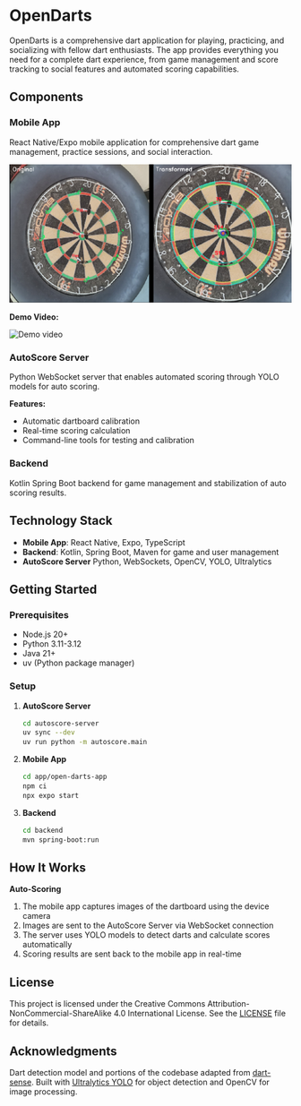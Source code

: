 # OpenDarts

OpenDarts is a comprehensive dart application for playing, practicing, and socializing with fellow dart enthusiasts. The app provides everything you need for a complete dart experience, from game management and score tracking to social features and automated scoring capabilities.

## Components

### Mobile App
React Native/Expo mobile application for comprehensive dart game management, practice sessions, and social interaction.

![Showcase](doc/showcase_pic.png)

**Demo Video:**

![Demo video](doc/showcase.gif)

### AutoScore Server
Python WebSocket server that enables automated scoring through YOLO models for auto scoring.

**Features:**
- Automatic dartboard calibration
- Real-time scoring calculation
- Command-line tools for testing and calibration

### Backend
Kotlin Spring Boot backend for game management and stabilization of auto scoring results.

## Technology Stack

- **Mobile App**: React Native, Expo, TypeScript
- **Backend**: Kotlin, Spring Boot, Maven for game and user management
- **AutoScore Server** Python, WebSockets, OpenCV, YOLO, Ultralytics

## Getting Started

### Prerequisites
- Node.js 20+
- Python 3.11-3.12
- Java 21+
- uv (Python package manager)

### Setup

1. **AutoScore Server**
   ```bash
   cd autoscore-server
   uv sync --dev
   uv run python -m autoscore.main
   ```

2. **Mobile App**
   ```bash
   cd app/open-darts-app
   npm ci
   npx expo start
   ```

3. **Backend**
   ```bash
   cd backend
   mvn spring-boot:run
   ```

## How It Works

**Auto-Scoring**
1. The mobile app captures images of the dartboard using the device camera
2. Images are sent to the AutoScore Server via WebSocket connection
3. The server uses YOLO models to detect darts and calculate scores automatically
4. Scoring results are sent back to the mobile app in real-time

## License

This project is licensed under the Creative Commons Attribution-NonCommercial-ShareAlike 4.0 International License. See the [LICENSE](LICENSE) file for details.

## Acknowledgments

Dart detection model and portions of the codebase adapted from [dart-sense](https://github.com/bnww/dart-sense). Built with [Ultralytics YOLO](https://github.com/ultralytics/ultralytics) for object detection and OpenCV for image processing.
